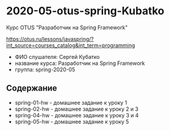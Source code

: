 # 2020-05-otus-spring-Kubatko
Курс OTUS "Разработчик на Spring Framework"

https://otus.ru/lessons/javaspring/?int_source=courses_catalog&int_term=programming

* ФИО слушателя: Сергей Кубатко
* название курса: Разработчик на Spring Framework
* группа: spring-2020-05

## Содержание
* spring-01-hw - домашнее задание к уроку 1
* spring-02-hw - домашнее задание к уроку 2 и 3
* spring-04-hw - домашнее задание к уроку 3 и 4
* spring-05-hw - домашнее задание к уроку 5
